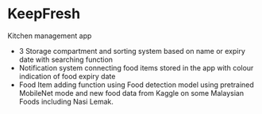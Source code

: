 # KeepFresh
Kitchen management app
- 3 Storage compartment and sorting system based on name or expiry date with searching function
- Notification system connecting food items stored in the app with colour indication of food expiry date
- Food Item adding function using Food detection model using pretrained MobileNet mode and new food data from Kaggle on some Malaysian Foods including Nasi Lemak.
